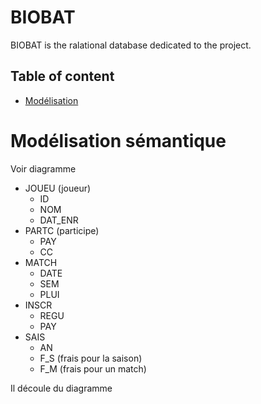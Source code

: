 # BIOBAT

BIOBAT is the ralational database dedicated to the project.

## Table of content
- [Modélisation](#mod-lisation)

# Modélisation sémantique

Voir diagramme

- JOUEU (joueur)
  - ID
  - NOM
  - DAT_ENR
- PARTC (participe)
  - PAY
  - CC
- MATCH
  - DATE
  - SEM
  - PLUI 
- INSCR
  - REGU
  - PAY
- SAIS
  - AN
  - F_S (frais pour la saison)
  - F_M (frais pour un match)
  
Il découle du diagramme 
